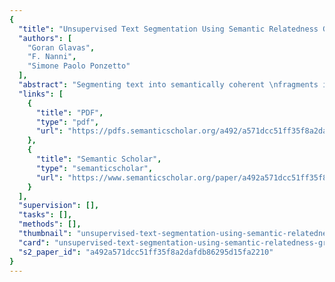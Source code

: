 ```yaml
---
{
  "title": "Unsupervised Text Segmentation Using Semantic Relatedness Graphs",
  "authors": [
    "Goran Glavas",
    "F. Nanni",
    "Simone Paolo Ponzetto"
  ],
  "abstract": "Segmenting text into semantically coherent \nfragments improves readability of text \nand facilitates tasks like text summarization \nand passage retrieval. In this paper, \nwe present a novel unsupervised algorithm \nfor linear text segmentation (TS) \nthat exploits word embeddings and a measure \nof semantic relatedness of short texts \nto construct a semantic relatedness graph \nof the document. Semantically coherent \nsegments are then derived from maximal \ncliques of the relatedness graph. The algorithm \nperforms competitively on a standard \nsynthetic dataset and outperforms the \nbest-performing method on a real-world \n(i.e., non-artificial) dataset of political manifestos.",
  "links": [
    {
      "title": "PDF",
      "type": "pdf",
      "url": "https://pdfs.semanticscholar.org/a492/a571dcc51ff35f8a2dafdb86295d15fa2210.pdf"
    },
    {
      "title": "Semantic Scholar",
      "type": "semanticscholar",
      "url": "https://www.semanticscholar.org/paper/a492a571dcc51ff35f8a2dafdb86295d15fa2210"
    }
  ],
  "supervision": [],
  "tasks": [],
  "methods": [],
  "thumbnail": "unsupervised-text-segmentation-using-semantic-relatedness-graphs-thumb.jpg",
  "card": "unsupervised-text-segmentation-using-semantic-relatedness-graphs-card.jpg",
  "s2_paper_id": "a492a571dcc51ff35f8a2dafdb86295d15fa2210"
}
---
```


